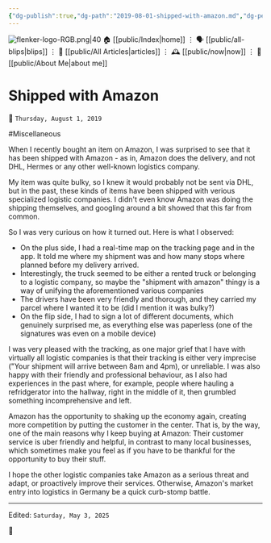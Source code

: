 ```yaml
---
{"dg-publish":true,"dg-path":"2019-08-01-shipped-with-amazon.md","dg-permalink":"2019/08/01/shipped-with-amazon/","permalink":"/2019/08/01/shipped-with-amazon/","title":"Shipped with Amazon","created":"2019-08-01T00:00:00","updated":"2025-05-03T09:59:53"}
---
```



<div class="transclusion internal-embed is-loaded"><div class="markdown-embed">




![flenker-logo-RGB.png|40](/img/user/attachments/flenker-logo-RGB.png)
🏠 [[public/Index\|home]]  ⋮ 🗣️ [[public/all-blips\|blips]] ⋮  📝 [[public/All Articles\|articles]]  ⋮ 🕰️ [[public/now\|now]] ⋮ 🪪 [[public/About Me\|about me]]


</div></div>


# Shipped with Amazon
<p><span>📆 <code>Thursday, August 1, 2019</code></span></p>
#Miscellaneous

When I recently bought an item on Amazon, I was surprised to see that it has been shipped with Amazon - as in, Amazon does the delivery, and not DHL, Hermes or any other well-known logistics company.

My item was quite bulky, so I knew it would probably not be sent via DHL, but in the past, these kinds of items have been shipped with verious specialized logistic companies. I didn't even know Amazon was doing the shipping themselves, and googling around a bit showed that this far from common.

So I was very curious on how it turned out. Here is what I observed:
- On the plus side, I had a real-time map on the tracking page and in the app. It told me where my shipment was and how many stops where planned before my delivery arrived.
- Interestingly, the truck seemed to be either a rented truck or belonging to a logistic company, so maybe the "shipment with amazon" thingy is a way of unifying the aforementioned various companies
- The drivers have been very friendly and thorough, and they carried my parcel where I wanted it to be (did I mention it was bulky?)
- On the flip side, I had to sign a lot of different documents, which genuinely surprised me, as everything else was paperless (one of the signatures was even on a mobile device)

I was very pleased with the tracking, as one major grief that I have with virtually all logistic companies is that their tracking is either very imprecise ("Your shipment will arrive between 8am and 4pm), or unreliable. I was also happy with their friendly and professional behaviour, as I also had experiences in the past where, for example, people where hauling a refridgerator into the hallway, right in the middle of it, then grumbled something incomprehensive and left.

Amazon has the opportunity to shaking up the economy again, creating more competition by putting the customer in the center. That is, by the way, one of the main reasons why I keep buying at Amazon: Their customer service is uber friendly and helpful, in contrast to many local businesses, which sometimes make you feel as if you have to be thankful for the opportunity to buy their stuff.

I hope the other logistic companies take Amazon as a serious threat and adapt, or proactively improve their services. Otherwise, Amazon's market entry into logistics in Germany be a quick curb-stomp battle.

- - -
<p><span>Edited: <code>Saturday, May 3, 2025</code></span></p>

👾

